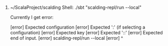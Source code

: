 1. ~/ScalaProject/scalding
   Shell: ./sbt "scalding-repl/run --local"
   
   Currently I get error:
   
    [error] Expected configuration
    [error] Expected ':' (if selecting a configuration)
    [error] Expected key
    [error] Expected '::'
    [error] Expected end of input.
    [error] scalding-repl/run --local
    [error]                  ^
   